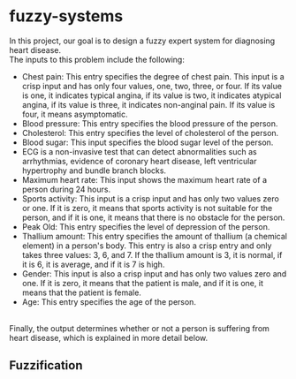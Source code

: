 # fuzzy-systems

In this project, our goal is to design a fuzzy expert system for diagnosing heart disease. <br>
The inputs to this problem include the following:
- Chest pain: This entry specifies the degree of chest pain. This input is a crisp input and has only four values, one, two, three, or four. If its value is one, it indicates typical angina, if its value is two, it indicates atypical angina, if its value is three, it indicates non-anginal pain. If its value is four, it means asymptomatic.
- Blood pressure: This entry specifies the blood pressure of the person.
- Cholesterol: This entry specifies the level of cholesterol of the person.
- Blood sugar: This input specifies the blood sugar level of the person.
- ECG is a non-invasive test that can detect abnormalities such as arrhythmias, evidence of coronary heart disease, left ventricular hypertrophy and bundle branch blocks.
- Maximum heart rate: This input shows the maximum heart rate of a person during 24 hours.
- Sports activity: This input is a crisp input and has only two values zero or one. If it is zero, it means that sports activity is not suitable for the person, and if it is one, it means that there is no obstacle for the person.
- Peak Old: This entry specifies the level of depression of the person.
- Thallium amount: This entry specifies the amount of thallium (a chemical element) in a person's body. This entry is also a crisp entry and only takes three values: 3, 6, and 7. If the thallium amount is 3, it is normal, if it is 6, it is average, and if it is 7 is high.
- Gender: This input is also a crisp input and has only two values zero and one. If it is zero, it means that the patient is male, and if it is one, it means that the patient is female.
- Age: This entry specifies the age of the person.
<br> 
Finally, the output determines whether or not a person is suffering from heart disease, which is explained in more detail below.

## Fuzzification

